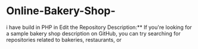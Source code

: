 # Online-Bakery-Shop-
i have build in PHP in Edit the Repository Description:**    If you're looking for a sample bakery shop description on GitHub, you can try searching for repositories related to bakeries, restaurants, or
